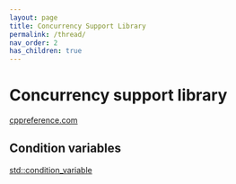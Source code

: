 ```yaml
---
layout: page
title: Concurrency Support Library
permalink: /thread/
nav_order: 2
has_children: true
---
```


# Concurrency support library

[cppreference.com](https://en.cppreference.com/w/cpp/thread)

## Condition variables

[std::condition_variable](condition_variable.md)